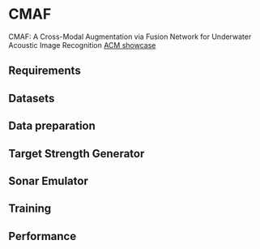 # CMAF
CMAF: A Cross-Modal Augmentation via Fusion Network for Underwater Acoustic Image Recognition
[ACM showcase](:https://link.growkudos.com/1e0fsvog7wg)

##  Requirements

##  Datasets

##  Data preparation

##  Target Strength Generator

##  Sonar Emulator

##  Training

##  Performance
